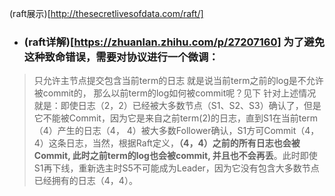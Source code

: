 (raft展示)[http://thesecretlivesofdata.com/raft/]
* ### (raft详解)[https://zhuanlan.zhihu.com/p/27207160] 为了避免这种致命错误，需要对协议进行一个微调：

> 只允许主节点提交包含当前term的日志
就是说当前term之前的log是不允许被commit的， 那么以前term的log如何被commit呢？见下
针对上述情况就是：即使日志（2，2）已经被大多数节点（S1、S2、S3）确认了，但是它不能被Commit，因为它是来自之前term(2)的日志，直到S1在当前term（4）产生的日志（4， 4）被大多数Follower确认，S1方可Commit（4，4）这条日志，当然，根据Raft定义，**（4，4）之前的所有日志也会被Commit, 此时之前term的log也会被commit, 并且也不会再丢**。此时即使S1再下线，重新选主时S5不可能成为Leader，因为它没有包含大多数节点已经拥有的日志（4，4）。